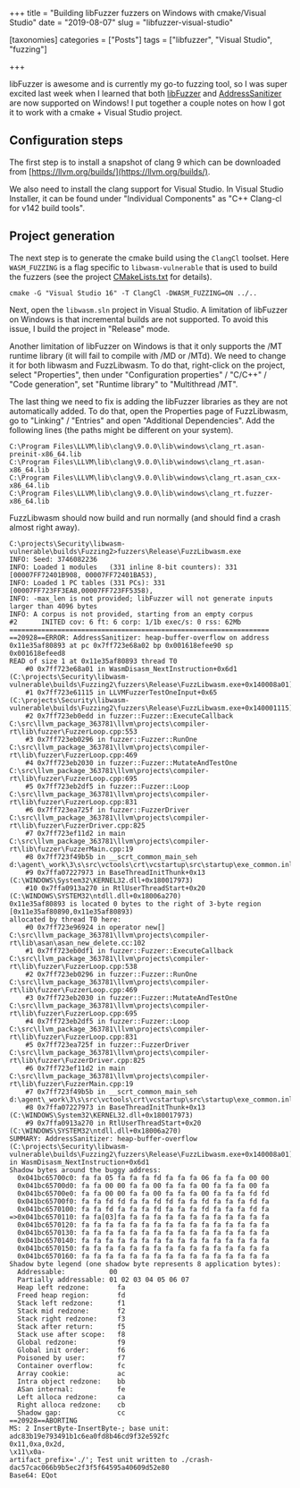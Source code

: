 +++
title = "Building libFuzzer fuzzers on Windows with cmake/Visual Studio"
date = "2019-08-07"
slug = "libfuzzer-visual-studio"

[taxonomies]
categories = ["Posts"]
tags = ["libfuzzer", "Visual Studio", "fuzzing"]

+++

libFuzzer is awesome and is currently my go-to fuzzing tool, so I was super excited last week when I learned that both
[libFuzzer](https://llvm.org/docs/LibFuzzer.html) and [AddressSanitizer](https://clang.llvm.org/docs/AddressSanitizer.html)
are now supported on Windows! I put together a couple notes on how I got it to work with a cmake + Visual Studio project.

## Configuration steps

The first step is to install a snapshot of clang 9 which can be downloaded from [https://llvm.org/builds/](https://llvm.org/builds/).

We also need to install the clang support for Visual Studio. In Visual Studio Installer, it can be found under
"Individual Components" as "C++ Clang-cl for v142 build tools".

## Project generation

The next step is to generate the cmake build using the `ClangCl` toolset. Here `WASM_FUZZING` is a flag specific to
`libwasm-vulnerable` that is used to build the fuzzers (see the project
[CMakeLists.txt](https://github.com/ekse/libwasm-vulnerable/blob/master/CMakeLists.txt#L18) for details).

```
cmake -G "Visual Studio 16" -T ClangCl -DWASM_FUZZING=ON ../..
```

Next, open the `libwasm.sln` project in Visual Studio. A limitation of libFuzzer on Windows is that incremental builds
are not supported. To avoid this issue, I build the project in "Release" mode.

Another limitation of libFuzzer on Windows is that it only supports the /MT runtime library (it will fail to compile
with /MD or /MTd). We need to change it for both libwasm and FuzzLibwasm. To do that, right-click on the project,
select "Properties", then under "Configuration properties" / "C/C++" / "Code generation", set "Runtime library" to
"Multithread /MT".

The last thing we need to fix is adding the libFuzzer libraries as they are not automatically added. To do that, open
the Properties page of FuzzLibwasm, go to "Linking" / "Entries" and open "Additional Dependencies". Add the following
lines (the paths might be different on your system).

```
C:\Program Files\LLVM\lib\clang\9.0.0\lib\windows\clang_rt.asan-preinit-x86_64.lib
C:\Program Files\LLVM\lib\clang\9.0.0\lib\windows\clang_rt.asan-x86_64.lib
C:\Program Files\LLVM\lib\clang\9.0.0\lib\windows\clang_rt.asan_cxx-x86_64.lib
C:\Program Files\LLVM\lib\clang\9.0.0\lib\windows\clang_rt.fuzzer-x86_64.lib
```

FuzzLibwasm should now build and run normally (and should find a crash almost right away).

```
C:\projects\Security\libwasm-vulnerable\builds\Fuzzing2>fuzzers\Release\FuzzLibwasm.exe
INFO: Seed: 3746082236
INFO: Loaded 1 modules   (331 inline 8-bit counters): 331 [00007FF72401B908, 00007FF72401BA53),
INFO: Loaded 1 PC tables (331 PCs): 331 [00007FF723FF3EA8,00007FF723FF5358),
INFO: -max_len is not provided; libFuzzer will not generate inputs larger than 4096 bytes
INFO: A corpus is not provided, starting from an empty corpus
#2      INITED cov: 6 ft: 6 corp: 1/1b exec/s: 0 rss: 62Mb
=================================================================
==20928==ERROR: AddressSanitizer: heap-buffer-overflow on address 0x11e35af80893 at pc 0x7ff723e68a02 bp 0x001618efee90 sp 0x001618efeed8
READ of size 1 at 0x11e35af80893 thread T0
    #0 0x7ff723e68a01 in WasmDisasm_NextInstruction+0x6d1 (C:\projects\Security\libwasm-vulnerable\builds\Fuzzing2\fuzzers\Release\FuzzLibwasm.exe+0x140008a01)
    #1 0x7ff723e61115 in LLVMFuzzerTestOneInput+0x65 (C:\projects\Security\libwasm-vulnerable\builds\Fuzzing2\fuzzers\Release\FuzzLibwasm.exe+0x140001115)
    #2 0x7ff723eb0edd in fuzzer::Fuzzer::ExecuteCallback C:\src\llvm_package_363781\llvm\projects\compiler-rt\lib\fuzzer\FuzzerLoop.cpp:553
    #3 0x7ff723eb0296 in fuzzer::Fuzzer::RunOne C:\src\llvm_package_363781\llvm\projects\compiler-rt\lib\fuzzer\FuzzerLoop.cpp:469
    #4 0x7ff723eb2030 in fuzzer::Fuzzer::MutateAndTestOne C:\src\llvm_package_363781\llvm\projects\compiler-rt\lib\fuzzer\FuzzerLoop.cpp:695
    #5 0x7ff723eb2df5 in fuzzer::Fuzzer::Loop C:\src\llvm_package_363781\llvm\projects\compiler-rt\lib\fuzzer\FuzzerLoop.cpp:831
    #6 0x7ff723ea725f in fuzzer::FuzzerDriver C:\src\llvm_package_363781\llvm\projects\compiler-rt\lib\fuzzer\FuzzerDriver.cpp:825
    #7 0x7ff723ef11d2 in main C:\src\llvm_package_363781\llvm\projects\compiler-rt\lib\fuzzer\FuzzerMain.cpp:19
    #8 0x7ff723f49b5b in __scrt_common_main_seh d:\agent\_work\3\s\src\vctools\crt\vcstartup\src\startup\exe_common.inl:288
    #9 0x7ffa07227973 in BaseThreadInitThunk+0x13 (C:\WINDOWS\System32\KERNEL32.dll+0x180017973)
    #10 0x7ffa0913a270 in RtlUserThreadStart+0x20 (C:\WINDOWS\SYSTEM32\ntdll.dll+0x18006a270)
0x11e35af80893 is located 0 bytes to the right of 3-byte region [0x11e35af80890,0x11e35af80893)
allocated by thread T0 here:
    #0 0x7ff723e96924 in operator new[] C:\src\llvm_package_363781\llvm\projects\compiler-rt\lib\asan\asan_new_delete.cc:102
    #1 0x7ff723eb0df1 in fuzzer::Fuzzer::ExecuteCallback C:\src\llvm_package_363781\llvm\projects\compiler-rt\lib\fuzzer\FuzzerLoop.cpp:538
    #2 0x7ff723eb0296 in fuzzer::Fuzzer::RunOne C:\src\llvm_package_363781\llvm\projects\compiler-rt\lib\fuzzer\FuzzerLoop.cpp:469
    #3 0x7ff723eb2030 in fuzzer::Fuzzer::MutateAndTestOne C:\src\llvm_package_363781\llvm\projects\compiler-rt\lib\fuzzer\FuzzerLoop.cpp:695
    #4 0x7ff723eb2df5 in fuzzer::Fuzzer::Loop C:\src\llvm_package_363781\llvm\projects\compiler-rt\lib\fuzzer\FuzzerLoop.cpp:831
    #5 0x7ff723ea725f in fuzzer::FuzzerDriver C:\src\llvm_package_363781\llvm\projects\compiler-rt\lib\fuzzer\FuzzerDriver.cpp:825
    #6 0x7ff723ef11d2 in main C:\src\llvm_package_363781\llvm\projects\compiler-rt\lib\fuzzer\FuzzerMain.cpp:19
    #7 0x7ff723f49b5b in __scrt_common_main_seh d:\agent\_work\3\s\src\vctools\crt\vcstartup\src\startup\exe_common.inl:288
    #8 0x7ffa07227973 in BaseThreadInitThunk+0x13 (C:\WINDOWS\System32\KERNEL32.dll+0x180017973)
    #9 0x7ffa0913a270 in RtlUserThreadStart+0x20 (C:\WINDOWS\SYSTEM32\ntdll.dll+0x18006a270)
SUMMARY: AddressSanitizer: heap-buffer-overflow (C:\projects\Security\libwasm-vulnerable\builds\Fuzzing2\fuzzers\Release\FuzzLibwasm.exe+0x140008a01) in WasmDisasm_NextInstruction+0x6d1
Shadow bytes around the buggy address:
  0x041bc65700c0: fa fa 05 fa fa fa fd fa fa fa 06 fa fa fa 00 00
  0x041bc65700d0: fa fa 00 00 fa fa 00 fa fa fa 00 fa fa fa 00 fa
  0x041bc65700e0: fa fa 00 00 fa fa 00 fa fa fa 00 fa fa fa fd fd
  0x041bc65700f0: fa fa fd fd fa fa fd fd fa fa fd fa fa fa fd fa
  0x041bc6570100: fa fa fd fa fa fa fd fa fa fa fd fa fa fa fd fa
=>0x041bc6570110: fa fa[03]fa fa fa fa fa fa fa fa fa fa fa fa fa
  0x041bc6570120: fa fa fa fa fa fa fa fa fa fa fa fa fa fa fa fa
  0x041bc6570130: fa fa fa fa fa fa fa fa fa fa fa fa fa fa fa fa
  0x041bc6570140: fa fa fa fa fa fa fa fa fa fa fa fa fa fa fa fa
  0x041bc6570150: fa fa fa fa fa fa fa fa fa fa fa fa fa fa fa fa
  0x041bc6570160: fa fa fa fa fa fa fa fa fa fa fa fa fa fa fa fa
Shadow byte legend (one shadow byte represents 8 application bytes):
  Addressable:           00
  Partially addressable: 01 02 03 04 05 06 07
  Heap left redzone:       fa
  Freed heap region:       fd
  Stack left redzone:      f1
  Stack mid redzone:       f2
  Stack right redzone:     f3
  Stack after return:      f5
  Stack use after scope:   f8
  Global redzone:          f9
  Global init order:       f6
  Poisoned by user:        f7
  Container overflow:      fc
  Array cookie:            ac
  Intra object redzone:    bb
  ASan internal:           fe
  Left alloca redzone:     ca
  Right alloca redzone:    cb
  Shadow gap:              cc
==20928==ABORTING
MS: 2 InsertByte-InsertByte-; base unit: adc83b19e793491b1c6ea0fd8b46cd9f32e592fc
0x11,0xa,0x2d,
\x11\x0a-
artifact_prefix='./'; Test unit written to ./crash-dac57cac066b9b5ec2f3f5f64595a40609d52e80
Base64: EQot
```
